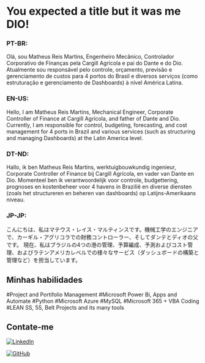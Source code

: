 # You expected a title but it was me DIO!

### PT-BR:
Olá, sou Matheus Reis Martins, Engenheiro Mecânico, Controlador Corporativo de Finanças pela Cargill Agrícola e pai do Dante e do Dio.
Atualmente sou responsável pelo controle, orçamento, previsão e gerenciamento de custos para 4 portos do Brasil e diversos serviços (como estruturação e gerenciamento de Dashboards) à nível América Latina.

### EN-US:
Hello, I am Matheus Reis Martins, Mechanical Engineer, Corporate Controller of Finance at Cargill Agrícola, and father of Dante and Dio.
Currently, I am responsible for control, budgeting, forecasting, and cost management for 4 ports in Brazil and various services (such as structuring and managing Dashboards) at the Latin America level.

### DT-ND:
Hallo, ik ben Matheus Reis Martins, werktuigbouwkundig ingenieur, Corporate Controller of Finance bij Cargill Agrícola, en vader van Dante en Dio.
Momenteel ben ik verantwoordelijk voor controle, budgettering, prognoses en kostenbeheer voor 4 havens in Brazilië en diverse diensten (zoals het structureren en beheren van dashboards) op Latijns-Amerikaans niveau.

### JP-JP:
こんにちは、私はマテウス・レイス・マルティンスです。機械工学のエンジニアで、カーギル・アグリコラでの財務コントローラー、そしてダンテとディオの父です。
現在、私はブラジルの4つの港の管理、予算編成、予測およびコスト管理、およびラテンアメリカレベルでの様々なサービス（ダッシュボードの構築と管理など）を担当しています。

## Minhas habilidades

#Project and Portifolio Management
#Microsoft Power Bi, Apps and Automate
#Python
#Microsoft Azure
#MySQL
#Microsoft 365 + VBA Coding
#LEAN SS, 5S, Belt Projects and its many tools

## Contate-me

[![LinkedIn](https://img.shields.io/badge/LinkedIn-0077B5?style=for-the-badge&logo=linkedin&logoColor=white)](https://www.linkedin.com/in/matheus-reis-martins-5694011a2/)

[![GitHub](https://img.shields.io/badge/GitHub-100000?style=for-the-badge&logo=github&logoColor=white)](https://github.com/MattKings27)
